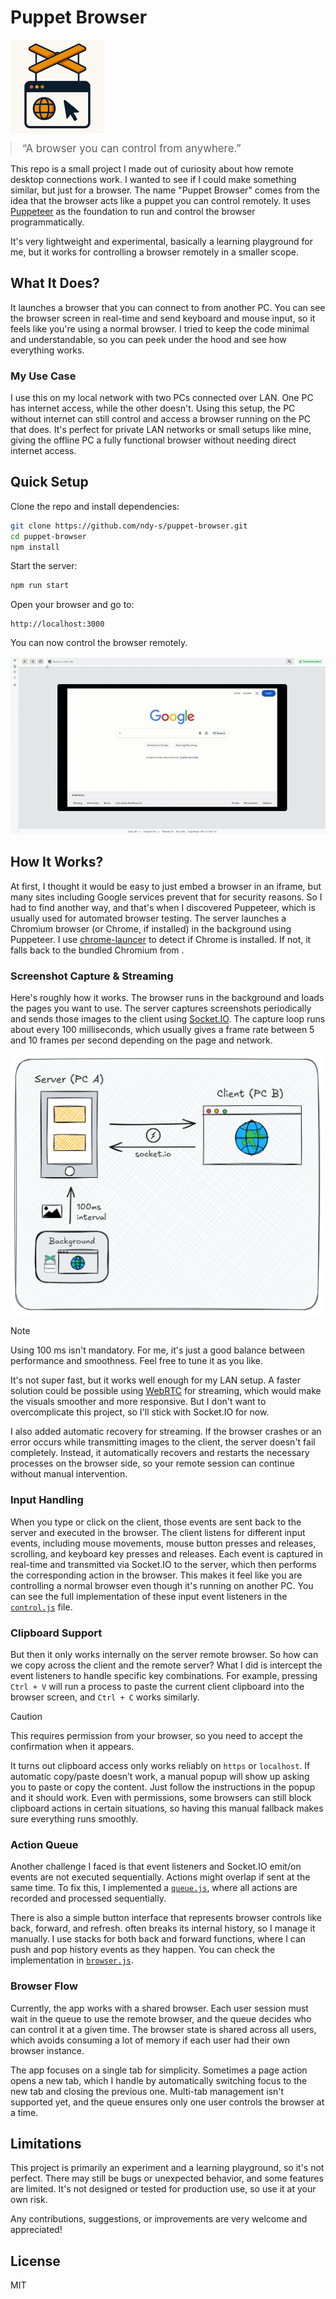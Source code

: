 # Puppet Browser
<p>
  <img src="https://github.com/ndy-s/puppet-browser/blob/main/assets/puppet-browser-icon.png" alt="Puppet Browser Logo" width="150" height="150" style="vertical-align: middle; margin-right: 15px;">
  <blockquote style="display: inline; font-size: 1.2em; margin: 0;">
    “A browser you can control from anywhere.”
  </blockquote>
</p>

This repo is a small project I made out of curiosity about how remote desktop connections work. I wanted to see if I could make something similar, but just for a browser. The name "Puppet Browser" comes from the idea that the browser acts like a puppet you can control remotely. It uses [Puppeteer](https://pptr.dev/) as the foundation to run and control the browser programmatically.

It's very lightweight and experimental, basically a learning playground for me, but it works for controlling a browser remotely in a smaller scope.

## What It Does?
It launches a browser that you can connect to from another PC. You can see the browser screen in real-time and send keyboard and mouse input, so it feels like you're using a normal browser. I tried to keep the code minimal and understandable, so you can peek under the hood and see how everything works.

### My Use Case
I use this on my local network with two PCs connected over LAN. One PC has internet access, while the other doesn't. Using this setup, the PC without internet can still control and access a browser running on the PC that does. It's perfect for private LAN networks or small setups like mine, giving the offline PC a fully functional browser without needing direct internet access.

## Quick Setup
Clone the repo and install dependencies:
```bash
git clone https://github.com/ndy-s/puppet-browser.git
cd puppet-browser
npm install
```

Start the server:
```bash
npm run start
```

Open your browser and go to:
```
http://localhost:3000
```
You can now control the browser remotely.

<img src="https://raw.githubusercontent.com/ndy-s/puppet-browser/main/assets/preview.gif" alt="Puppet Browser Demo">

## How It Works?
At first, I thought it would be easy to just embed a browser in an iframe, but many sites including Google services prevent that for security reasons. So I had to find another way, and that's when I discovered Puppeteer, which is usually used for automated browser testing. The server launches a Chromium browser (or Chrome, if installed) in the background using Puppeteer. I use [chrome-launcer](https://www.npmjs.com/package/chrome-launcher) to detect if Chrome is installed. If not, it falls back to the bundled Chromium from .

### Screenshot Capture & Streaming
Here's roughly how it works. The  browser runs in the background and loads the pages you want to use. The server captures screenshots periodically and sends those images to the client using [Socket.IO](https://socket.io/). The capture loop runs about every 100 milliseconds, which usually gives a frame rate between 5 and 10 frames per second depending on the page and network.

<img src="https://raw.githubusercontent.com/ndy-s/puppet-browser/main/assets/diagram.png" alt="System Diagram" width="500">

> [!NOTE]
> Using 100 ms isn't mandatory. For me, it's just a good balance between performance and smoothness. Feel free to tune it as you like.

It's not super fast, but it works well enough for my LAN setup. A faster solution could be possible using [WebRTC](https://webrtc.org/) for streaming, which would make the visuals smoother and more responsive. But I don't want to overcomplicate this project, so I'll stick with Socket.IO for now.

I also added automatic recovery for streaming. If the browser crashes or an error occurs while transmitting images to the client, the server doesn't fail completely. Instead, it automatically recovers and restarts the necessary processes on the browser side, so your remote session can continue without manual intervention.

### Input Handling
When you type or click on the client, those events are sent back to the server and executed in the  browser. The client listens for different input events, including mouse movements, mouse button presses and releases, scrolling, and keyboard key presses and releases. Each event is captured in real-time and transmitted via Socket.IO to the server, which then performs the corresponding action in the  browser. This makes it feel like you are controlling a normal browser even though it's running on another PC. You can see the full implementation of these input event listeners in the [`control.js`](https://github.com/ndy-s/puppet-browser/blob/main/public/js/control.js) file.

### Clipboard Support
But then it only works internally on the server remote browser. So how can we copy across the client and the remote server? What I did is intercept the event listeners to handle specific key combinations. For example, pressing `Ctrl + V` will run a process to paste the current client clipboard into the browser screen, and `Ctrl + C` works similarly.

> [!CAUTION]
> This requires permission from your browser, so you need to accept the confirmation when it appears.

It turns out clipboard access only works reliably on `https` or `localhost`. If automatic copy/paste doesn’t work, a manual popup will show up asking you to paste or copy the content. Just follow the instructions in the popup and it should work. Even with permissions, some browsers can still block clipboard actions in certain situations, so having this manual fallback makes sure everything runs smoothly.

### Action Queue
Another challenge I faced is that event listeners and Socket.IO emit/on events are not executed sequentially. Actions might overlap if sent at the same time. To fix this, I implemented a [`queue.js`](https://github.com/ndy-s/puppet-browser/blob/main/lib/queue.js), where all actions are recorded and processed sequentially.

There is also a simple button interface that represents browser controls like back, forward, and refresh.  often breaks its internal history, so I manage it manually. I use stacks for both back and forward functions, where I can push and pop history events as they happen. You can check the implementation in [`browser.js`](https://github.com/ndy-s/puppet-browser/blob/main/lib/browser.js).

### Browser Flow
Currently, the app works with a shared browser. Each user session must wait in the queue to use the remote browser, and the queue decides who can control it at a given time. The browser state is shared across all users, which avoids consuming a lot of memory if each user had their own browser instance.

The app focuses on a single tab for simplicity. Sometimes a page action opens a new tab, which I handle by automatically switching focus to the new tab and closing the previous one. Multi-tab management isn't supported yet, and the queue ensures only one user controls the browser at a time.

## Limitations
This project is primarily an experiment and a learning playground, so it's not perfect. There may still be bugs or unexpected behavior, and some features are limited. It's not designed or tested for production use, so use it at your own risk. 

Any contributions, suggestions, or improvements are very welcome and appreciated!

## License
MIT
